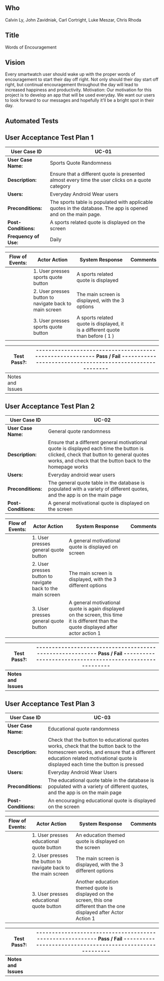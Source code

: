 ## Who
Calvin Ly, John Zavidniak, Carl Cortright, Luke Meszar, Chris Rhoda

## Title
Words of Encouragement

## Vision
Every smartwatch user should wake up with the proper words of encouragement to start their day off right. Not only should their day start off right, but continual encouragement throughout the day will lead to increased happiness and productivity. Motivation: Our motivation for this project is to develop an app that will be used everyday. We want our users to look forward to our messages and hopefully it’ll be a bright spot in their day.

## Automated Tests


## User Acceptance Test Plan 1
| User Case ID | UC-01 |
| ---- | ---- |
| **User Case Name:** | Sports Quote Randomness |
| **Description:** | Ensure that a different quote is presented almost every time the user clicks on a quote category |
| **Users:** | Everyday Android Wear users  |
| **Preconditions:** | The sports table is populated with applicable quotes in the database. The app is opened and on the main page. |
| **Post-Conditions:** | A sports related quote is displayed on the screen |
| **Frequency of Use:** | Daily |

| Flow of Events: | Actor Action | System Response | Comments |
| ---- | ---- | ---- | ---- |
|      | 1. User presses sports quote button | A sports related quote is displayed  |      | 
|      | 2. User presses button to navigate back to main screen | The main screen is displayed, with the 3 options |      |
|      | 3. User presses sports quote button |  A sports related quote is displayed, it is a different quote than before ( 1 )    |      |

| Test Pass?: | --------------------------------------------------------- Pass / Fail ---------------------------------------------------------  |
| ---- | ---- |
| Notes and Issues |                                                            |

## User Acceptance Test Plan 2
| User Case ID | UC-02 |
| ---- | ---- |
| **User Case Name:** | General quote randomness |
| **Description:** | Ensure that a different general motivational quote is displayed each time the button is clicked, check that button to general quotes works, and check that the button back to the homepage works |
| **Users:** |  Everyday android wear users  |
| **Preconditions:** |  The general quote table in the database is populated with a variety of different quotes, and the app is on the main page |
| **Post-Conditions:** |  A general motivational quote is displayed on the screen   |

| Flow of Events: | Actor Action | System Response | Comments |
| ---- | ---- | ---- | ---- |
|      |  1. User presses general quote button  | A general motivational quote is displayed on screen  |      | 
|      |  2. User presses button to navigate back to the main screen |  The main screen is displayed, with the 3 different options |      |
|      |  3. User presses general quote button  | A general motivational quote is again displayed on the screen, this time it is different than the quote displayed after actor action 1     |      |

| Test Pass?: | --------------------------------------------------------- Pass / Fail ---------------------------------------------------------  |
| ---- | ---- |
| **Notes and Issues** |     |

## User Acceptance Test Plan 3
| User Case ID | UC-03 |
| ---- | ---- |
| **User Case Name:** | Educational quote randomness |
| **Description:** | Check that the button to educational quotes works, check that the button back to the homescreen works, and  ensure that a different education related motivational quote is displayed each time the button is pressed  |
| **Users:** | Everyday Android Wear Users |
| **Preconditions:** | The educational quote table in the database is populated with a variety of different quotes, and the app is on the main page |
| **Post-Conditions:** | An encouraging educational quote is displayed on the screen |

| Flow of Events: | Actor Action | System Response | Comments |
| ---- | ---- | ---- | ---- |
|      | 1. User presses educational quote button | An education themed quote is displayed on the screen  |      | 
|      |  2. User presses the button to navigate back to the main screen  | The main screen is displayed, with the 3 different options |      |
|      |  3. User presses educational quote button | Another education themed quote is displayed on the screen, this one different than the one displayed after Actor Action 1   |      |

| Test Pass?: | --------------------------------------------------------- Pass / Fail ---------------------------------------------------------
| ---- | ---- |
| **Notes and Issues** |     |
